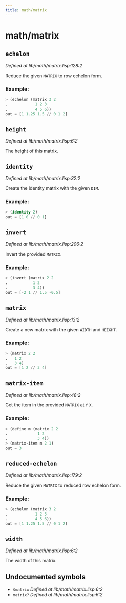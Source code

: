 ```yaml
---
title: math/matrix
---
```

# math/matrix
## `echelon`
*Defined at lib/math/matrix.lisp:128:2*

Reduce the given `MATRIX` to row echelon form.

### Example:
```cl
> (echelon (matrix 3 2
.            1 2 3
.            4 5 6))
out = [1 1.25 1.5 // 0 1 2]
```

## `height`
*Defined at lib/math/matrix.lisp:6:2*

The height of this matrix.

## `identity`
*Defined at lib/math/matrix.lisp:32:2*

Create the identity matrix with the given `DIM`.

### Example:
```cl
> (identity 2)
out = [1 0 // 0 1]
```

## `invert`
*Defined at lib/math/matrix.lisp:206:2*

Invert the provided `MATRIX`.

### Example:
```cl
> (invert (matrix 2 2
.           1 2
.           3 4))
out = [-2 1 // 1.5 -0.5]
```

## `matrix`
*Defined at lib/math/matrix.lisp:13:2*

Create a new matrix with the given `WIDTH` and `HEIGHT`.

### Example:
```cl
> (matrix 2 2
.   1 2
.   3 4)
out = [1 2 // 3 4]
```

## `matrix-item`
*Defined at lib/math/matrix.lisp:48:2*

Get the item in the provided `MATRIX` at `Y` `X`.

### Example:
```cl
> (define m (matrix 2 2
.             1 2
.             3 4))
> (matrix-item m 2 1)
out = 3
```

## `reduced-echelon`
*Defined at lib/math/matrix.lisp:179:2*

Reduce the given `MATRIX` to reduced row echelon form.

### Example:
```cl
> (echelon (matrix 3 2
.            1 2 3
.            4 5 6))
out = [1 1.25 1.5 // 0 1 2]
```

## `width`
*Defined at lib/math/matrix.lisp:6:2*

The width of this matrix.

## Undocumented symbols
 - `$matrix` *Defined at lib/math/matrix.lisp:6:2*
 - `matrix?` *Defined at lib/math/matrix.lisp:6:2*
